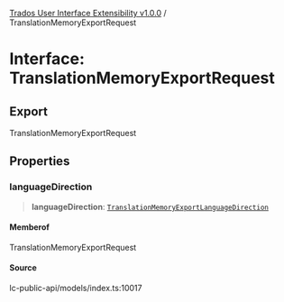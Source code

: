 [Trados User Interface Extensibility v1.0.0](../wiki/globals) / TranslationMemoryExportRequest

# Interface: TranslationMemoryExportRequest

## Export

TranslationMemoryExportRequest

## Properties

### languageDirection

> **languageDirection**: [`TranslationMemoryExportLanguageDirection`](../wiki/Interface.TranslationMemoryExportLanguageDirection)

#### Memberof

TranslationMemoryExportRequest

#### Source

lc-public-api/models/index.ts:10017
